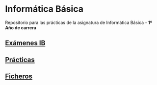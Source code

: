 # Informática Básica

Repositorio para las prácticas de la asignatura de Informática Básica - **1º Año de carrera**

## [Exámenes IB](https://github.com/javiidiazglez/IB/tree/main/Examenes%20IB)

## [Prácticas](https://github.com/javiidiazglez/IB/tree/main/Pr%C3%A1cticas)

## [Ficheros](https://github.com/javiidiazglez/IB/tree/main/Ficheros)
